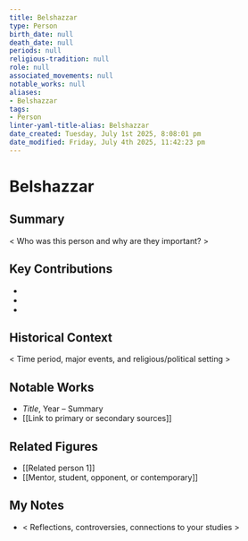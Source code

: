 ```yaml
---
title: Belshazzar
type: Person
birth_date: null
death_date: null
periods: null
religious-tradition: null
role: null
associated_movements: null
notable_works: null
aliases:
- Belshazzar
tags:
- Person
linter-yaml-title-alias: Belshazzar
date_created: Tuesday, July 1st 2025, 8:08:01 pm
date_modified: Friday, July 4th 2025, 11:42:23 pm
---
```


# Belshazzar

## Summary
< Who was this person and why are they important? >

## Key Contributions
- 
- 
- 

## Historical Context
< Time period, major events, and religious/political setting >

## Notable Works
- *Title*, Year – Summary
- [[Link to primary or secondary sources]]


## Related Figures
- [[Related person 1]]
- [[Mentor, student, opponent, or contemporary]]

## My Notes
- < Reflections, controversies, connections to your studies >
